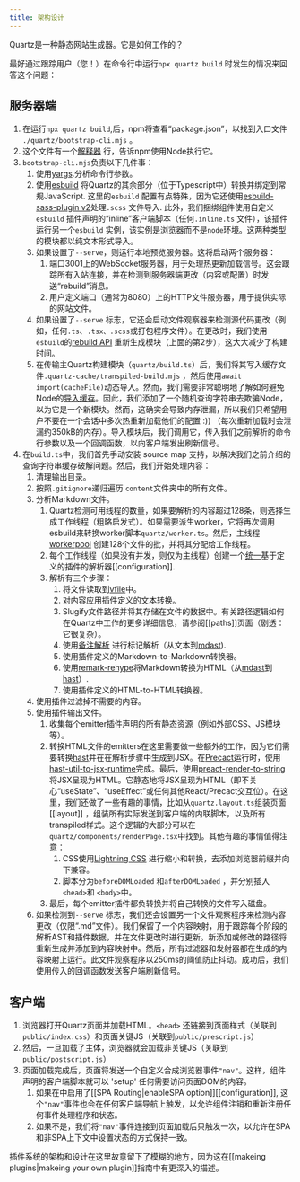 ```yaml
---
title: 架构设计
---
```


Quartz是一种静态网站生成器。它是如何工作的？

最好通过跟踪用户（您！）在命令行中运行`npx quartz build` 时发生的情况来回答这个问题：

## 服务器端

1. 在运行`npx quartz build`,后，npm将查看“package.json”，以找到入口文件 `./quartz/bootstrap-cli.mjs` 。
2. 这个文件有一个[解释器](<https://en.wikipedia.org/wiki/Shebang_(Unix)>) 行，告诉npm使用Node执行它。
3. `bootstrap-cli.mjs`负责以下几件事：
   1. 使用[yargs](http://yargs.js.org/).分析命令行参数。
   2. 使用[esbuild](https://esbuild.github.io/) 将Quartz的其余部分（位于Typescript中）转换并绑定到常规JavaScript. 这里的`esbuild` 配置有点特殊，因为它还使用[esbuild-sass-plugin v2](https://www.npmjs.com/package/esbuild-sass-plugin)处理`.scss` 文件导入. 此外，我们捆绑组件使用自定义`esbuild` 插件声明的“inline”客户端脚本（任何`.inline.ts` 文件），该插件运行另一个`esbuild` 实例，该实例是浏览器而不是`node`环境。这两种类型的模块都以纯文本形式导入。
   3. 如果设置了`--serve`，则运行本地预览服务器。这将启动两个服务器：
      1. 端口3001上的WebSocket服务器，用于处理热更新加载信号。这会跟踪所有入站连接，并在检测到服务器端更改（内容或配置）时发送“rebuild”消息。
      2. 用户定义端口（通常为8080）上的HTTP文件服务器，用于提供实际的网站文件。
   4. 如果设置了`--serve` 标志，它还会启动文件观察器来检测源代码更改（例如，任何`.ts`、`.tsx、.scss`或打包程序文件）。在更改时，我们使用`esbuild`的[rebuild API](https://esbuild.github.io/api/#rebuild) 重新生成模块（上面的第2步），这大大减少了构建时间。
   5. 在传输主Quartz构建模块（`quartz/build.ts`）后，我们将其写入缓存文件`.quartz-cache/transpiled-build.mjs` ，然后使用`await import(cacheFile)`动态导入。然而，我们需要非常聪明地了解如何避免Node的[导入缓存](https://github.com/nodejs/modules/issues/307)。因此，我们添加了一个随机查询字符串去欺骗Node，以为它是一个新模块。然而，这确实会导致内存泄漏，所以我们只希望用户不要在一个会话中多次热重新加载他们的配置 :)) （每次重新加载时会泄漏约350kB的内存）。导入模块后，我们调用它，传入我们之前解析的命令行参数以及一个回调函数，以向客户端发出刷新信号。
5. 在`build.ts`中，我们首先手动安装 source map 支持，以解决我们之前介绍的查询字符串缓存破解问题。然后，我们开始处理内容：
   1. 清理输出目录。
   2. 按照`.gitignore`递归遍历 `content`文件夹中的所有文件。
   3. 分析Markdown文件。
      1. Quartz检测可用线程的数量，如果要解析的内容超过128条，则选择生成工作线程（粗略启发式）。如果需要派生worker，它将再次调用esbuild来转换worker脚本`quartz/worker.ts`。然后，主线程[workerpool](https://www.npmjs.com/package/workerpool) 创建128个文件的批，并将其分配给工作线程。
      2. 每个工作线程（如果没有并发，则仅为主线程）创建一个[统一](https://github.com/unifiedjs/unified)基于定义的插件的解析器[[configuration]].
      3. 解析有三个步骤：
         1. 将文件读取到[vfile](https://github.com/vfile/vfile)中。
         2. 对内容应用插件定义的文本转换。
         3. Slugify文件路径并将其存储在文件的数据中。有关路径逻辑如何在Quartz中工作的更多详细信息，请参阅[[paths]]页面（剧透：它很复杂）。
         4. 使用[备注解析](https://www.npmjs.com/package/remark-parse) 进行标记解析（从文本到[mdast](https://github.com/syntax-tree/mdast)).
         5. 使用插件定义的Markdown-to-Markdown转换器。
         6. 使用[remark-rehype](https://github.com/remarkjs/remark-rehype)将Markdown转换为HTML（从[mdast](https://github.com/syntax-tree/mdast)到[hast](https://github.com/syntax-tree/hast)）.
         8. 使用插件定义的HTML-to-HTML转换器。
   5. 使用插件过滤掉不需要的内容。
   6. 使用插件输出文件。
      1. 收集每个emitter插件声明的所有静态资源（例如外部CSS、JS模块等）。
      2. 转换HTML文件的emitters在这里需要做一些额外的工作，因为它们需要转换[hast](https://github.com/syntax-tree/hast)并在在解析步骤中生成到JSX。在[Precact](https://preactjs.com/)运行时，使用[hast-util-to-jsx-runtime](https://github.com/syntax-tree/hast-util-to-jsx-runtime)完成。最后，使用[preact-render-to-string](https://github.com/preactjs/preact-render-to-string)将JSX呈现为HTML。它静态地将JSX呈现为HTML（即不关心“useState”、“useEffect”或任何其他React/Precact交互位）。在这里，我们还做了一些有趣的事情，比如从`quartz.layout.ts`组装页面[[layout]] ，组装所有实际发送到客户端的内联脚本，以及所有transpiled样式。这个逻辑的大部分可以在`quartz/components/renderPage.tsx`中找到。其他有趣的事情值得注意：
         1. CSS使用[Lightning CSS](https://github.com/parcel-bundler/lightningcss) 进行缩小和转换，去添加浏览器前缀并向下兼容。
         2. 脚本分为`beforeDOMLoaded` 和`afterDOMLoaded` ，并分别插入 `<head>`和 `<body>`中。
      3. 最后，每个emitter插件都负转换并将自己转换的文件写入磁盘。
   7.  如果检测到`--serve` 标志，我们还会设置另一个文件观察程序来检测内容更改（仅限“.md”文件）。我们保留了一个内容映射，用于跟踪每个阶段的解析AST和插件数据，并在文件更改时进行更新。新添加或修改的路径将重新生成并添加到内容映射中。然后，所有过滤器和发射器都在生成的内容映射上运行。此文件观察程序以250ms的阈值防止抖动。成功后，我们使用传入的回调函数发送客户端刷新信号。

## 客户端

1. 浏览器打开Quartz页面并加载HTML。`<head>` 还链接到页面样式（关联到`public/index.css`）和页面关键JS（关联到`public/prescript.js`）
2. 然后，一旦加载了主体，浏览器就会加载非关键JS（关联到`public/postscript.js`）
3. 页面加载完成后，页面将发送一个自定义合成浏览器事件`"nav"`。这样，组件声明的客户端脚本就可以 'setup' 任何需要访问页面DOM的内容。
   1. 如果在中启用了[[SPA Routing|enableSPA option]][[configuration]], 这个`"nav"`事件也会在任何客户端导航上触发，以允许组件注销和重新注册任何事件处理程序和状态。
   2. 如果不是，我们将`"nav"`事件连接到页面加载后只触发一次，以允许在SPA和非SPA上下文中设置状态的方式保持一致。

插件系统的架构和设计在这里故意留下了模糊的地方，因为这在[[makeing plugins|makeing your own plugin]]指南中有更深入的描述。

